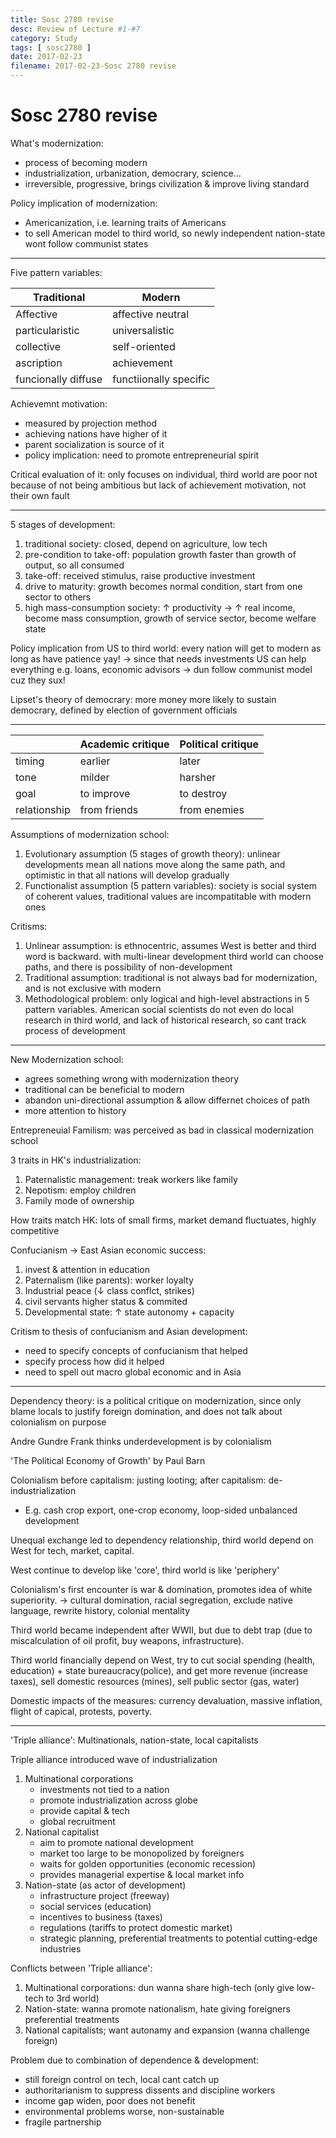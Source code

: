 ```yaml
---
title: Sosc 2780 revise
desc: Review of Lecture #1-#7
category: Study
tags: [ sosc2780 ]
date: 2017-02-23
filename: 2017-02-23-Sosc 2780 revise
---
```


# Sosc 2780 revise

What's modernization:

- process of becoming modern
- industrialization, urbanization, democrary, science...
- irreversible, progressive, brings civilization & improve living standard

Policy implication of modernization:

- Americanization, i.e. learning traits of Americans
- to sell American model to third world, so newly independent nation-state wont follow communist states

------

Five pattern variables:

| Traditional         | Modern                 |
| ------------------- | ---------------------- |
| Affective           | affective neutral      |
| particularistic     | universalistic         |
| collective          | self-oriented          |
| ascription          | achievement            |
| funcionally diffuse | functiionally specific |

Achievemnt motivation:

- measured by projection method
- achieving nations have higher of it
- parent socialization is source of it
- policy implication: need to promote entrepreneurial spirit

Critical evaluation of it: only focuses on individual, third world are poor not because of not being ambitious but lack of achievement motivation, not their own fault

------

5 stages of development:

1. traditional society: closed, depend on agriculture, low tech
2. pre-condition to take-off: population growth faster than growth of output, so all consumed
3. take-off: received stimulus, raise productive investment
4. drive to maturity:  growth becomes normal condition, start from one sector to others
5. high mass-consumption society: $\uparrow$ productivity $\to$ $\uparrow$ real income, become mass consumption, growth of service sector, become welfare state

Policy implication from US to third world:  every nation will get to modern as long as have patience yay! $\to$ since that needs investments US can help everything e.g. loans, economic advisors $\to$ dun follow communist model cuz they sux!

Lipset's theory of democrary: more money more likely to sustain democrary, defined by election of government officials

------

|              | Academic critique | Political critique |
| ------------ | ----------------- | ------------------ |
| timing       | earlier           | later              |
| tone         | milder            | harsher            |
| goal         | to improve        | to destroy         |
| relationship | from friends      | from enemies       |

Assumptions of modernization school:

1. Evolutionary assumption (5 stages of growth theory): unlinear developments mean all nations move along the same path, and optimistic in that all nations will develop gradually
2. Functionalist assumption (5 pattern variables): society is social system of coherent values, traditional values are incompatitable with modern ones

Critisms: 

1. Unlinear assumption: is ethnocentric, assumes West is better and third word is backward. with multi-linear development third world can choose paths, and there is possibility of non-development
2. Traditional assumption: traditional is not always bad for modernization, and is not exclusive with modern
3. Methodological problem: only logical and high-level abstractions in 5 pattern variables. American social scientists do not even do local research in third world, and lack of historical research, so cant track process of development

------

New Modernization school:

- agrees something wrong with modernization theory
- traditional can be beneficial to modern
- abandon uni-directional assumption & allow differnet choices of path
- more attention to history

Entrepreneuial Familism: was perceived as bad in classical modernization school

3 traits in HK's industrialization:

1. Paternalistic management: treak workers like family
2. Nepotism: employ children
3. Family mode of ownership

How traits match HK: lots of small firms, market demand fluctuates, highly competitive

Confucianism $\to$ East Asian economic success:

1. invest & attention in education
2. Paternalism (like parents): worker loyalty
3. Industrial peace ($\downarrow$ class conflct, strikes)
4. civil servants higher status & commited
5. Developmental state: $\uparrow$ state autonomy + capacity

Critism to thesis of confucianism and Asian development:

- need to specify concepts of confucianism that helped
- specify process how did it helped
- need to spell out macro global economic and in Asia

------

Dependency theory: is a political critique on modernization, since only blame locals to justify foreign domination, and does not talk about colonialism on purpose

Andre Gundre Frank thinks underdevelopment is by colonialism

'The Political Economy of Growth' by Paul Barn

Colonialism before capitalism: justing looting; after capitalism: de-industrialization

- E.g. cash crop export, one-crop economy, loop-sided unbalanced development

Unequal exchange led to dependency relationship, third world depend on West for tech, market, capital.

West continue to develop like 'core', third world is like 'periphery'

Colonialism's first encounter is war & domination, promotes idea of white superiority. $\to$ cultural domination, racial segregation, exclude native language, rewrite history, colonial mentality

Third world became independent after WWII, but due to debt trap (due to miscalculation of oil profit, buy weapons, infrastructure).

Third world financially depend on West, try to cut social spending (health, education) + state bureaucracy(police), and get more revenue (increase taxes), sell domestic resources (mines), sell public sector (gas, water)

Domestic impacts of the measures: currency devaluation, massive inflation, flight of capical, protests, poverty.

------

'Triple alliance': Multinationals, nation-state, local capitalists

Triple alliance introduced wave of industrialization

1. Multinational corporations
   - investments not tied to a nation
   - promote industrialization across globe
   - provide capital & tech
   - global recruitment
2. National capitalist
   - aim to promote national development
   - market too large to be monopolized by foreigners
   - waits for golden opportunities (economic recession)
   - provides managerial expertise & local market info
3. Nation-state (as actor of development)
   - infrastructure project (freeway)
   - social services (education)
   - incentives to business (taxes)
   - regulations (tariffs to protect domestic market)
   - strategic planning,  preferential treatments to potential cutting-edge industries

Conflicts between 'Triple alliance':

1. Multinational corporations: dun wanna share high-tech (only give low-tech to 3rd world)
2. Nation-state: wanna promote nationalism, hate giving foreigners preferential treatments
3. National capitalists; want autonamy and expansion (wanna challenge foreign)

Problem due to combination of dependence & development:

- still foreign control on tech, local cant catch up
- authoritarianism to suppress dissents and discipline workers
- income gap widen, poor does not benefit
- environmental problems worse, non-sustainable
- fragile partnership